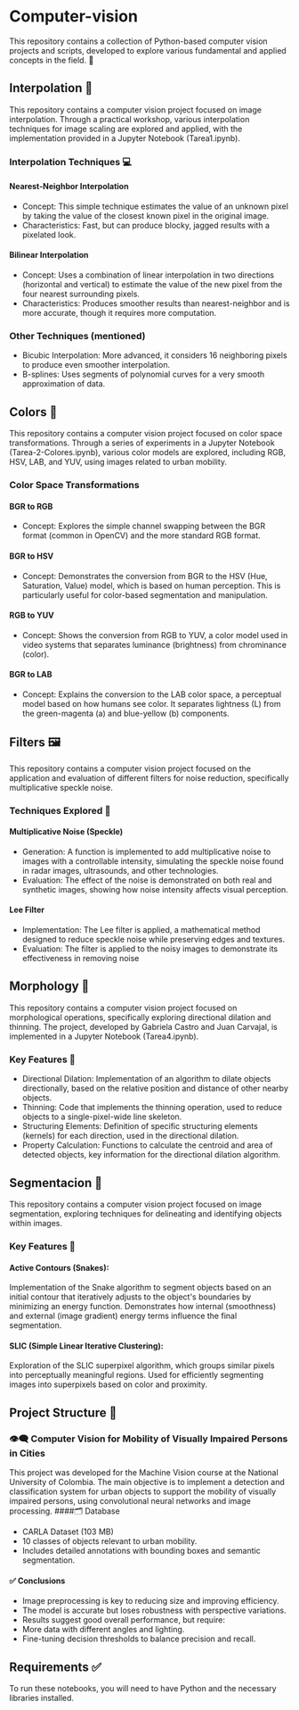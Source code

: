 # Computer-vision
This repository contains a collection of Python-based computer vision projects and scripts, developed to explore various fundamental and applied concepts in the field. 🤖
## Interpolation 📝
This repository contains a computer vision project focused on image interpolation. Through a practical workshop, various interpolation techniques for image scaling are explored and applied, with the implementation provided in a Jupyter Notebook (Tarea1.ipynb).
### Interpolation Techniques :computer:
#### Nearest-Neighbor Interpolation
* Concept: This simple technique estimates the value of an unknown pixel by taking the value of the closest known pixel in the original image.
* Characteristics: Fast, but can produce blocky, jagged results with a pixelated look.
#### Bilinear Interpolation
* Concept: Uses a combination of linear interpolation in two directions (horizontal and vertical) to estimate the value of the new pixel from the four nearest surrounding pixels.
* Characteristics: Produces smoother results than nearest-neighbor and is more accurate, though it requires more computation.
### Other Techniques (mentioned)
* Bicubic Interpolation: More advanced, it considers 16 neighboring pixels to produce even smoother interpolation.
* B-splines: Uses segments of polynomial curves for a very smooth approximation of data.
## Colors 🌈
This repository contains a computer vision project focused on color space transformations. Through a series of experiments in a Jupyter Notebook (Tarea-2-Colores.ipynb), various color models are explored, including RGB, HSV, LAB, and YUV, using images related to urban mobility.
### Color Space Transformations
#### BGR to RGB
* Concept: Explores the simple channel swapping between the BGR format (common in OpenCV) and the more standard RGB format.
#### BGR to HSV
* Concept: Demonstrates the conversion from BGR to the HSV (Hue, Saturation, Value) model, which is based on human perception. This is particularly useful for color-based segmentation and manipulation.
#### RGB to YUV
* Concept: Shows the conversion from RGB to YUV, a color model used in video systems that separates luminance (brightness) from chrominance (color).
#### BGR to LAB
* Concept: Explains the conversion to the LAB color space, a perceptual model based on how humans see color. It separates lightness (L) from the green-magenta (a) and blue-yellow (b) components.
## Filters 🖼️
This repository contains a computer vision project focused on the application and evaluation of different filters for noise reduction, specifically multiplicative speckle noise. 
### Techniques Explored 🔬
#### Multiplicative Noise (Speckle)
* Generation: A function is implemented to add multiplicative noise to images with a controllable intensity, simulating the speckle noise found in radar images, ultrasounds, and other technologies.
* Evaluation: The effect of the noise is demonstrated on both real and synthetic images, showing how noise intensity affects visual perception. 
#### Lee Filter
* Implementation: The Lee filter is applied, a mathematical method designed to reduce speckle noise while preserving edges and textures.
* Evaluation: The filter is applied to the noisy images to demonstrate its effectiveness in removing noise
## Morphology 📝
This repository contains a computer vision project focused on morphological operations, specifically exploring directional dilation and thinning. The project, developed by Gabriela Castro and Juan Carvajal, is implemented in a Jupyter Notebook (Tarea4.ipynb).
### Key Features 🔑
* Directional Dilation: Implementation of an algorithm to dilate objects directionally, based on the relative position and distance of other nearby objects.
* Thinning: Code that implements the thinning operation, used to reduce objects to a single-pixel-wide line skeleton.
* Structuring Elements: Definition of specific structuring elements (kernels) for each direction, used in the directional dilation.
* Property Calculation: Functions to calculate the centroid and area of detected objects, key information for the directional dilation algorithm.
## Segmentacion 🔪
This repository contains a computer vision project focused on image segmentation, exploring techniques for delineating and identifying objects within images. 
### Key Features 🔑
#### Active Contours (Snakes):
Implementation of the Snake algorithm to segment objects based on an initial contour that iteratively adjusts to the object's boundaries by minimizing an energy function.
Demonstrates how internal (smoothness) and external (image gradient) energy terms influence the final segmentation.
#### SLIC (Simple Linear Iterative Clustering):
Exploration of the SLIC superpixel algorithm, which groups similar pixels into perceptually meaningful regions.
Used for efficiently segmenting images into superpixels based on color and proximity.
## Project Structure 📁
### 👁️‍🗨️ Computer Vision for Mobility of Visually Impaired Persons in Cities
This project was developed for the Machine Vision course at the National University of Colombia. The main objective is to implement a detection and classification system for urban objects to support the mobility of visually impaired persons, using convolutional neural networks and image processing.
####🗂️ Database
* CARLA Dataset (103 MB)
* 10 classes of objects relevant to urban mobility.
* Includes detailed annotations with bounding boxes and semantic segmentation.
#### ✅ Conclusions
* Image preprocessing is key to reducing size and improving efficiency.
* The model is accurate but loses robustness with perspective variations.
* Results suggest good overall performance, but require:
* More data with different angles and lighting.
* Fine-tuning decision thresholds to balance precision and recall.
## Requirements ✅
To run these notebooks, you will need to have Python and the necessary libraries installed.
